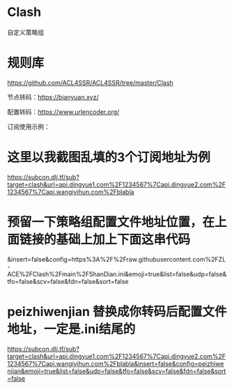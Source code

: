 # Clash
自定义策略组

# 规则库
https://github.com/ACL4SSR/ACL4SSR/tree/master/Clash

节点转码：https://bianyuan.xyz/

配置转码：https://www.urlencoder.org/

订阅使用示例：
# 这里以我截图乱填的3个订阅地址为例
https://subcon.dlj.tf/sub?target=clash&url=api.dingyue1.com%2F1234567%7Capi.dingyue2.com%2F1234567%7Capi.wangiyihun.com%2Fblabla

# 预留一下策略组配置文件地址位置，在上面链接的基础上加上下面这串代码 
&insert=false&config=https%3A%2F%2Fraw.githubusercontent.com%2FZL-ACE%2FClash%2Fmain%2FShanDian.ini&emoji=true&list=false&udp=false&tfo=false&scv=false&fdn=false&sort=false

# peizhiwenjian 替换成你转码后配置文件地址，一定是.ini结尾的
https://subcon.dlj.tf/sub?target=clash&url=api.dingyue1.com%2F1234567%7Capi.dingyue2.com%2F1234567%7Capi.wangiyihun.com%2Fblabla&insert=false&config=peizhiwenjian&emoji=true&list=false&udp=false&tfo=false&scv=false&fdn=false&sort=false
